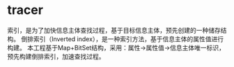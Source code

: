 # tracer
索引，是为了加快信息主体查找过程，基于目标信息主体，预先创建的一种储存结构。
倒排索引（Inverted index），是一种索引方法，基于信息主体的属性值进行构建。
本工程基于Map+BitSet结构，采用：属性->属性值->信息主体唯一标识，预先构建倒排索引，加速查找过程。
